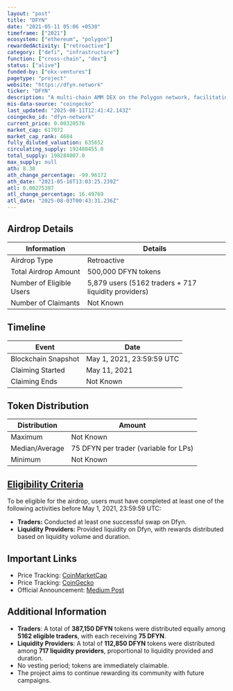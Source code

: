 ```yaml
---
layout: "post"
title: "DFYN"
date: "2021-05-11 05:06 +0530"
timeframe: ["2021"]
ecosystem: ["ethereum", "polygon"]
rewardedActivity: ["retroactive"]
category: ["defi", "infrastructure"]
function: ["cross-chain", "dex"]
status: ["alive"]
funded-by: ["okx-ventures"]
pagetype: "project"
website: "https://dfyn.network"
ticker: "DFYN"
description: "A multi-chain AMM DEX on the Polygon network, facilitating liquidity entry and exit points across chains via Router Protocol."
mis-data-source: "coingecko"
last_updated: "2025-08-11T12:41:42.143Z"
coingecko_id: "dfyn-network"
current_price: 0.00320576
market_cap: 617072
market_cap_rank: 4684
fully_diluted_valuation: 635652
circulating_supply: 192488455.0
total_supply: 198284007.0
max_supply: null
ath: 8.38
ath_change_percentage: -99.96172
ath_date: "2021-05-16T13:03:25.239Z"
atl: 0.00275397
atl_change_percentage: 16.49769
atl_date: "2025-08-03T00:43:31.236Z"
---
```


## Airdrop Details

| Information              | Details                                              |
| ------------------------ | ---------------------------------------------------- |
| Airdrop Type             | Retroactive                                          |
| Total Airdrop Amount     | 500,000 DFYN tokens                                  |
| Number of Eligible Users | 5,879 users (5162 traders + 717 liquidity providers) |
| Number of Claimants      | Not Known                                            |

## Timeline

| Event               | Date                      |
| ------------------- | ------------------------- |
| Blockchain Snapshot | May 1, 2021, 23:59:59 UTC |
| Claiming Started    | May 11, 2021              |
| Claiming Ends       | Not Known                 |

## Token Distribution

| Distribution   | Amount                                |
| -------------- | ------------------------------------- |
| Maximum        | Not Known                             |
| Median/Average | 75 DFYN per trader (variable for LPs) |
| Minimum        | Not Known                             |

## [Eligibility Criteria](https://dfyn-network.medium.com/dfyn-early-adopters-airdrop-is-here-e4946cd3d5f5)

To be eligible for the airdrop, users must have completed at least one of the following activities before May 1, 2021, 23:59:59 UTC:

- **Traders:** Conducted at least one successful swap on Dfyn.
- **Liquidity Providers:** Provided liquidity on Dfyn, with rewards distributed based on liquidity volume and duration.

## Important Links

- Price Tracking: [CoinMarketCap](https://coinmarketcap.com/currencies/dfyn-network/)
- Price Tracking: [CoinGecko](https://www.coingecko.com/en/coins/dfyn-network)
- Official Announcement: [Medium Post](https://dfyn-network.medium.com/dfyn-early-adopters-airdrop-is-here-e4946cd3d5f5)

## Additional Information

- **Traders**: A total of **387,150 DFYN** tokens were distributed equally among **5162 eligible traders**, with each receiving **75 DFYN**.
- **Liquidity Providers**: A total of **112,850 DFYN** tokens were distributed among **717 liquidity providers**, proportional to liquidity provided and duration.
- No vesting period; tokens are immediately claimable.
- The project aims to continue rewarding its community with future campaigns.